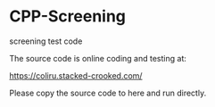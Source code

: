 # CPP-Screening
screening test code

The source code is online coding and testing at:

https://coliru.stacked-crooked.com/


Please copy the source code to here and run directly.
